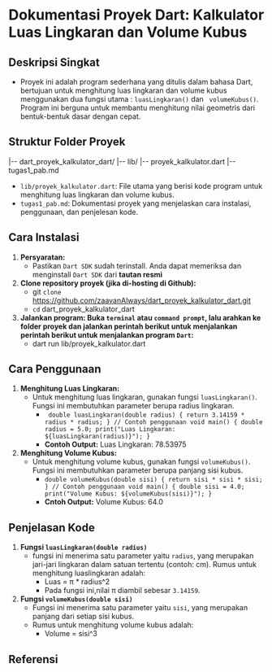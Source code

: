 # **Dokumentasi Proyek Dart: Kalkulator Luas Lingkaran dan Volume Kubus**

## **Deskripsi Singkat**
- Proyek ini adalah program sederhana yang ditulis dalam bahasa Dart, bertujuan untuk menghitung luas lingkaran dan volume kubus menggunakan dua fungsi utama : `` luasLingkaran() `` dan `` volumeKubus()``. Program ini berguna untuk membantu menghitung nilai geometris dari bentuk-bentuk dasar dengan cepat.

## **Struktur Folder Proyek**
|-- dart_proyek_kalkulator_dart/
  |-- lib/
    |-- proyek_kalkulator.dart
  |--  tugas1_pab.md

- `` lib/proyek_kalkulator.dart ``: File utama yang berisi kode program untuk menghitung luas lingkaran dan volume kubus.
- `` tugas1_pab.md ``: Dokumentasi proyek yang menjelaskan cara instalasi, penggunaan, dan penjelesan kode.

## **Cara Instalasi**
1. **Persyaratan:**
   - Pastikan `` Dart SDK `` sudah terinstall. Anda dapat memeriksa dan menginstall `` Dart SDK `` dari **tautan resmi**
2.  **Clone repository proyek (jika di-hosting di Github):**
     - git ``clone`` https://github.com/zaavanAlways/dart_proyek_kalkulator_dart.git
     -  ``cd`` dart_proyek_kalkulator_dart
3. **Jalankan program: Buka ``terminal`` atau  ``command prompt``, lalu arahkan ke folder proyek dan jalankan perintah berikut untuk menjalankan perintah            berikut untuk menjalankan program ``Dart``:**
    - dart run lib/proyek_kalkulator.dart

## **Cara Penggunaan**
1. **Menghitung Luas Lingkaran:**
     - Untuk menghitung luas lingkaran, gunakan fungsi ``luasLingkaran()``. Fungsi ini membutuhkan parameter berupa radius lingkaran.
         - `` double luasLingkaran(double radius) {
            return 3.14159 * radius * radius;
              }
            // Contoh penggunaan
            void main() {
            double radius = 5.0;
            print("Luas Lingkaran: ${luasLingkaran(radius)}");
          }``
          - **Contoh Output:**
            Luas Lingkaran: 78.53975
2. **Menghitung Volume Kubus:**
     - Untuk menghitung volume kubus, gunakan fungsi ``volumeKubus()``. Fungsi ini membutuhkan parameter berupa panjang sisi kubus.
         - ``double volumeKubus(double sisi) {
               return sisi * sisi * sisi;
              }
              // Contoh penggunaan
                void main() {
                double sisi = 4.0;
                print("Volume Kubus: ${volumeKubus(sisi)}");
                } ``
         - **Cntoh Output:**
           Volume Kubus: 64.0

## **Penjelasan Kode**
1. **Fungsi ``luasLingkaran(double radius)``**
     - fungsi ini menerima  satu parameter yaitu ``radius``, yang merupakan jari-jari lingkaran dalam satuan tertentu            (contoh: cm). Rumus untuk menghitung  luaslingkaran adalah:
         - Luas = π * radius^2
         - Pada fungsi ini,nilai π diambil sebesar ``3.14159``.
2. **Fungsi ``volumeKubus(double sisi)``**
     - Fungsi ini menerima satu parameter yaitu ``sisi``, yang merupakan panjang dari setiap sisi kubus.
     - Rumus untuk menghitung volume kubus adalah:
         - Volume = sisi^3

## **Referensi**  


           




